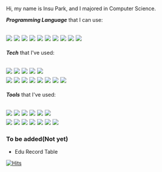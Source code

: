 Hi, my name is Insu Park, and I majored in Computer Science.  


***Programming Language*** that I can use:

![](https://img.shields.io/badge/C-A8B9CC?style=flat-square&logo=C&logoColor=white)
![](https://img.shields.io/badge/C%2B%2B-00599C?style=flat-square&logo=c%2B%2B&logoColor=white)
![](https://img.shields.io/badge/C%20Sharp-239120?style=flat-square&logo=c%20sharp&logoColor=white)
![](https://img.shields.io/badge/Go-00ADD8?style=flat-square&logo=go&logoColor=white)
![](https://img.shields.io/badge/html5-E34F26?style=flat-square&logo=html5&logoColor=white)
![](https://img.shields.io/badge/Java-007396?style=flat-square&logo=java&logoColor=white)
![](https://img.shields.io/badge/Javascript-F7DF1E?style=flat-square&logo=javascript&logoColor=white)
![](https://img.shields.io/badge/Markdown-000000?style=flat-square&logo=Markdown&logoColor=white)
![](https://img.shields.io/badge/PHP-777BB4?style=flat-square&logo=php&logoColor=white)
![](https://img.shields.io/badge/Python-3766AB?style=flat-square&logo=Python&logoColor=white)
---      
***Tech*** that I've used:

![](https://img.shields.io/badge/Amazon%20AWS-232F3E?style=flat-square&logo=Amazon%20AWS&logoColor=white)
![](https://img.shields.io/badge/Google%20Cloud-4285F4?style=flat-square&logo=Google%20Cloud&logoColor=white)
![](https://img.shields.io/badge/Microsoft%20SQL%20Server-CC2927?style=flat-square&logo=Microsoft%20SQL%20Server&logoColor=white)
![](https://img.shields.io/badge/MySQL-4479A1?style=flat-square&logo=MySQL&logoColor=white)
![](https://img.shields.io/badge/Oracle-F80000?style=flat-square&logo=Oracle&logoColor=white)  
![](https://img.shields.io/badge/pandas-150458?style=flat-square&logo=pandas&logoColor=white)
![](https://img.shields.io/badge/scikit%20learn-F7931E?style=flat-square&logo=scikit-learn&logoColor=white)
![](https://img.shields.io/badge/Selenium-43B02A?style=flat-square&logo=Selenium&logoColor=white)
![](https://img.shields.io/badge/TensorFlow-FF6F00?style=flat-square&logo=TensorFlow&logoColor=white)
![](https://img.shields.io/badge/CSS3-157286?style=flat-square&logo=CSS3&logoColor=white)
![](https://img.shields.io/badge/Git-F05032?style=flat-square&logo=Git&logoColor=white)
![](https://img.shields.io/badge/Node.js-339933?style=flat-square&logo=Node.js&logoColor=white)
![](https://img.shields.io/badge/NPM-CB3837?style=flat-square&logo=NPM&logoColor=white)
---
***Tools*** that I've used:

![](https://img.shields.io/badge/Apache%20Tomcat-F8DC75?style=flat-square&logo=Apache%20Tomcat&logoColor=white)
![](https://img.shields.io/badge/Postman-FF6C37?style=flat-square&logo=Postman&logoColor=white)
![](https://img.shields.io/badge/Wireshark-1679A7?style=flat-square&logo=Wireshark&logoColor=white)
![](https://img.shields.io/badge/XAMPP-FB7A24?style=flat-square&logo=XAMPP&logoColor=white)
![](https://img.shields.io/badge/VMware-607078?style=flat-square&logo=VMware&logoColor=white)
![](https://img.shields.io/badge/VirtualBox-183A61?style=flat-square&logo=VirtualBox&logoColor=white)  
![](https://img.shields.io/badge/Eclipse%20IDE-2C2255?style=flat-square&logo=Eclipse%20IDE&logoColor=white)
![](https://img.shields.io/badge/PyCharm-000000?style=flat-square&logo=PyCharm&logoColor=white)
![](https://img.shields.io/badge/Visual%20Studio-5C2D91?style=flat-square&logo=Visual%20Studio&logoColor=white)
![](https://img.shields.io/badge/Visual%20Studio%20Code-007ACC?style=flat-square&logo=Visual%20Studio%20Code&logoColor=white)
![](https://img.shields.io/badge/GitHub-181717?style=flat-square&logo=GitHub&logoColor=white)
![](https://img.shields.io/badge/Google%20Colab-F9AB00?style=flat-square&logo=Google%20Colab&logoColor=white)
![](https://img.shields.io/badge/Jupyter-F37626?style=flat-square&logo=Jupyter&logoColor=white)
---

### To be added(Not yet)

* Edu Record Table

[![Hits](https://hits.seeyoufarm.com/api/count/incr/badge.svg?url=https%3A%2F%2Fgithub.com%2FInsu-Park%2Fhit-counter&count_bg=%2300A5C0&title_bg=%23787878&icon=sourcegraph.svg&icon_color=%23E7E7E7&title=hits&edge_flat=false)](https://hits.seeyoufarm.com)


